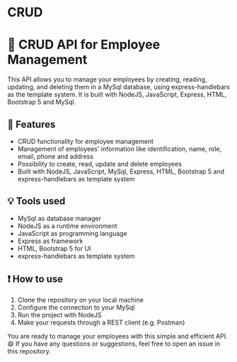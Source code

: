 # CRUD
# :briefcase: CRUD API for Employee Management

This API allows you to manage your employees by creating, reading, updating, and deleting them in a MySql database, using express-handlebars as the template system. It is built with NodeJS, JavaScript, Express, HTML, Bootstrap 5 and MySql.

## :wrench: Features
- CRUD functionality for employee management
- Management of employees' information like identification, name, role, email, phone and address
- Possibility to create, read, update and delete employees
- Built with NodeJS, JavaScript, MySql, Express, HTML, Bootstrap 5 and express-handlebars as template system

## :bulb: Tools used
- MySql as database manager
- NodeJS as a runtime environment
- JavaScript as programming language
- Express as framework
- HTML, Bootstrap 5 for UI
- express-handlebars as template system

## :exclamation: How to use
1. Clone the repository on your local machine
2. Configure the connection to your MySql
3. Run the project with NodeJS
4. Make your requests through a REST client (e.g. Postman)

You are ready to manage your employees with this simple and efficient API. :smile: If you have any questions or suggestions, feel free to open an issue in this repository.

